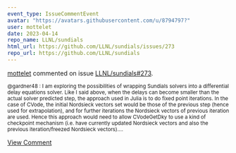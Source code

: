 ```yaml
---
event_type: IssueCommentEvent
avatar: "https://avatars.githubusercontent.com/u/8794797?"
user: mottelet
date: 2023-04-14
repo_name: LLNL/sundials
html_url: https://github.com/LLNL/sundials/issues/273
repo_url: https://github.com/LLNL/sundials
---
```


<a href='https://github.com/mottelet' target='_blank'>mottelet</a> commented on issue <a href='https://github.com/LLNL/sundials/issues/273' target='_blank'>LLNL/sundials#273</a>.

<small>@gardner48 : I am exploring the possibilities of wrapping Sundials solvers into a differential delay equations solver. Like I said above, when the delays can become smaller than the actual solver predicted step, the approach used in Julia is to do fixed point iterations. In the case of CVode, the initial Nordsieck vectors set would be those of the previous step (hence used for extrapolation), and for further iterations the Nordsieck vectors of previous iteration are used. Hence this approach would need to allow CVodeGetDky to use a kind of checkpoint mechanism (i.e. have currently updated  Nordsieck vectors and also the previous iteration/freezed Nordsieck vectors)....</small>

<a href='https://github.com/LLNL/sundials/issues/273' target='_blank'>View Comment</a>